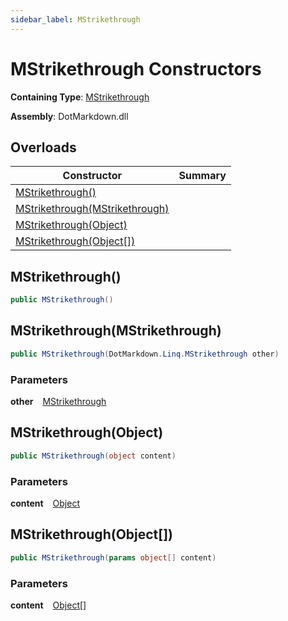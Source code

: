 ```yaml
---
sidebar_label: MStrikethrough
---
```


# MStrikethrough Constructors

**Containing Type**: [MStrikethrough](../index.md)

**Assembly**: DotMarkdown\.dll

## Overloads

| Constructor | Summary |
| ----------- | ------- |
| [MStrikethrough()](#3105760547) | |
| [MStrikethrough(MStrikethrough)](#4156179910) | |
| [MStrikethrough(Object)](#507116789) | |
| [MStrikethrough(Object\[\])](#1027993843) | |

<a id="3105760547"></a>

## MStrikethrough\(\) 

```csharp
public MStrikethrough()
```

<a id="4156179910"></a>

## MStrikethrough\(MStrikethrough\) 

```csharp
public MStrikethrough(DotMarkdown.Linq.MStrikethrough other)
```

### Parameters

**other** &ensp; [MStrikethrough](../index.md)<a id="507116789"></a>

## MStrikethrough\(Object\) 

```csharp
public MStrikethrough(object content)
```

### Parameters

**content** &ensp; [Object](https://docs.microsoft.com/en-us/dotnet/api/system.object)<a id="1027993843"></a>

## MStrikethrough\(Object\[\]\) 

```csharp
public MStrikethrough(params object[] content)
```

### Parameters

**content** &ensp; [Object](https://docs.microsoft.com/en-us/dotnet/api/system.object)\[\]